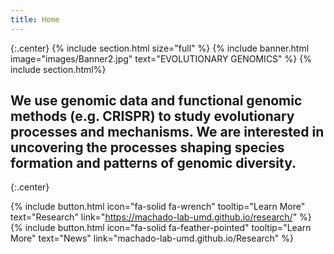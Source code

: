 ```yaml
---
title: Home
---
```


{:.center}
{% include section.html size="full" %}
{% include banner.html image="images/Banner2.jpg" text="EVOLUTIONARY GENOMICS" %}
{% include section.html%}
## We use genomic data and functional genomic methods (e.g. CRISPR) to study evolutionary processes and mechanisms. We are interested in uncovering the processes shaping species formation and patterns of genomic diversity.
{:.center}

{%
  include button.html
  icon="fa-solid fa-wrench" 
  tooltip="Learn More"
  text="Research"
  link="https://machado-lab-umd.github.io/research/"
%}
{%
  include button.html
  icon="fa-solid fa-feather-pointed"
  tooltip="Learn More"
  text="News"
  link="machado-lab-umd.github.io/Research"
%}
